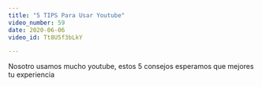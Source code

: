 ```yaml
---
title: "5 TIPS Para Usar Youtube"
video_number: 59
date: 2020-06-06
video_id: Tt8U5f3bLkY

---
```


Nosotro usamos mucho youtube, estos 5 consejos esperamos que mejores tu experiencia 
